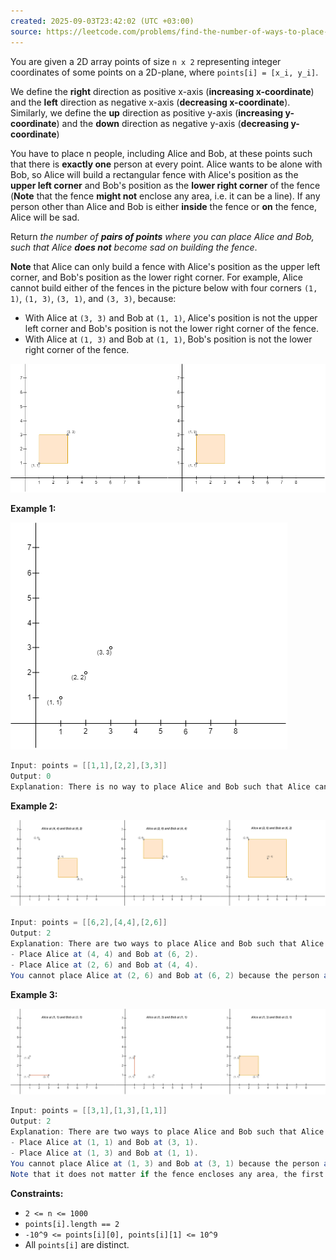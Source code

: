 ```yaml
---
created: 2025-09-03T23:42:02 (UTC +03:00)
source: https://leetcode.com/problems/find-the-number-of-ways-to-place-people-ii/description/?envType=daily-question&envId=2025-09-03
---
```

You are given a 2D array points of size `n x 2` representing integer coordinates of some points on a 2D-plane, where `points[i] = [x_i, y_i]`.

We define the **right** direction as positive x-axis (**increasing x-coordinate**) and the **left** direction as negative x-axis (**decreasing x-coordinate**). Similarly, we define the **up** direction as positive y-axis (**increasing y-coordinate**) and the **down** direction as negative y-axis (**decreasing y-coordinate**)

You have to place n people, including Alice and Bob, at these points such that there is **exactly one** person at every point. Alice wants to be alone with Bob, so Alice will build a rectangular fence with Alice's position as the **upper left corner** and Bob's position as the **lower right corner** of the fence (**Note** that the fence **might not** enclose any area, i.e. it can be a line). If any person other than Alice and Bob is either **inside** the fence or **on** the fence, Alice will be sad.

Return _the number of **pairs of points** where you can place Alice and Bob, such that Alice **does not** become sad on building the fence_.

**Note** that Alice can only build a fence with Alice's position as the upper left corner, and Bob's position as the lower right corner. For example, Alice cannot build either of the fences in the picture below with four corners `(1, 1)`, `(1, 3)`, `(3, 1)`, and `(3, 3)`, because:

 * With Alice at `(3, 3)` and Bob at `(1, 1)`, Alice's position is not the upper left corner and Bob's position is not the lower right corner of the fence.
 * With Alice at `(1, 3)` and Bob at `(1, 1)`, Bob's position is not the lower right corner of the fence.

![alt text](image-3.png)


**Example 1:**

![alt text](image-2.png)

``` Java
Input: points = [[1,1],[2,2],[3,3]]
Output: 0
Explanation: There is no way to place Alice and Bob such that Alice can build a fence with Alice's position as the upper left corner and Bob's position as the lower right corner. Hence we return 0. 
```


**Example 2:**

![alt text](image-1.png)

``` Java
Input: points = [[6,2],[4,4],[2,6]]
Output: 2
Explanation: There are two ways to place Alice and Bob such that Alice will not be sad:
- Place Alice at (4, 4) and Bob at (6, 2).
- Place Alice at (2, 6) and Bob at (4, 4).
You cannot place Alice at (2, 6) and Bob at (6, 2) because the person at (4, 4) will be inside the fence.
```


**Example 3:**

![alt text](image.png)

``` Java
Input: points = [[3,1],[1,3],[1,1]]
Output: 2
Explanation: There are two ways to place Alice and Bob such that Alice will not be sad:
- Place Alice at (1, 1) and Bob at (3, 1).
- Place Alice at (1, 3) and Bob at (1, 1).
You cannot place Alice at (1, 3) and Bob at (3, 1) because the person at (1, 1) will be on the fence.
Note that it does not matter if the fence encloses any area, the first and second fences in the image are valid.
```


**Constraints:**

 * `2 <= n <= 1000`
 * `points[i].length == 2`
 * `-10^9 <= points[i][0], points[i][1] <= 10^9`
 * All `points[i]` are distinct.
